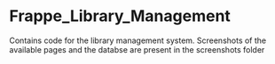 # Frappe_Library_Management
Contains code for the library management system.
Screenshots of the available pages and the databse are present in the screenshots folder
